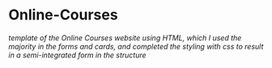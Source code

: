 # Online-Courses
###### template of the Online Courses website using HTML, which I used the majority in the forms and cards, and completed the styling with css to result in a semi-integrated form in the structure
